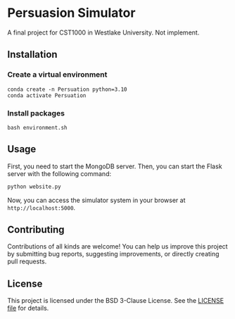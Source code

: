 # Persuasion Simulator

A final project for CST1000 in Westlake University. Not implement.

## Installation
### Create a virtual environment
```
conda create -n Persuation python=3.10
conda activate Persuation
```
### Install packages
```
bash environment.sh  
```
## Usage
First, you need to start the MongoDB server. Then, you can start the Flask server with the following command:

```bash
python website.py
```
Now, you can access the simulator system in your browser at `http://localhost:5000`.

## Contributing

Contributions of all kinds are welcome! You can help us improve this project by submitting bug reports, suggesting improvements, or directly creating pull requests.

## License

This project is licensed under the BSD 3-Clause License. See the [LICENSE file](./LICENSE) for details.
